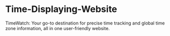 # Time-Displaying-Website
TimeWatch: Your go-to destination for precise time tracking and global time zone information, all in one user-friendly website.
